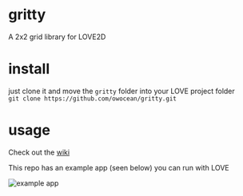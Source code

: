 # gritty
A 2x2 grid library for LOVE2D

# install
just clone it and move the `gritty` folder into your LOVE project folder  
`git clone https://github.com/owocean/gritty.git`

# usage
Check out the [wiki](https://github.com/owocean/gritty/wiki)

This repo has an example app (seen below) you can run with LOVE  

![example app](https://i.imgur.com/ept0js8.png)